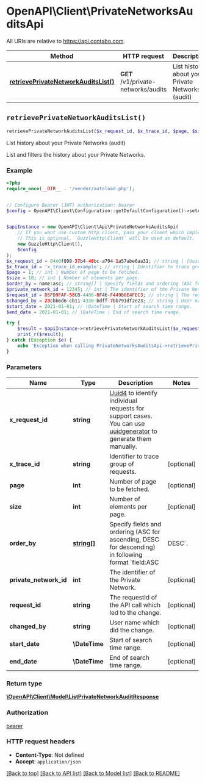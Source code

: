 # OpenAPI\Client\PrivateNetworksAuditsApi

All URIs are relative to https://api.contabo.com.

Method | HTTP request | Description
------------- | ------------- | -------------
[**retrievePrivateNetworkAuditsList()**](PrivateNetworksAuditsApi.md#retrievePrivateNetworkAuditsList) | **GET** /v1/private-networks/audits | List history about your Private Networks (audit)


## `retrievePrivateNetworkAuditsList()`

```php
retrievePrivateNetworkAuditsList($x_request_id, $x_trace_id, $page, $size, $order_by, $private_network_id, $request_id, $changed_by, $start_date, $end_date): \OpenAPI\Client\Model\ListPrivateNetworkAuditResponse
```

List history about your Private Networks (audit)

List and filters the history about your Private Networks.

### Example

```php
<?php
require_once(__DIR__ . '/vendor/autoload.php');


// Configure Bearer (JWT) authorization: bearer
$config = OpenAPI\Client\Configuration::getDefaultConfiguration()->setAccessToken('YOUR_ACCESS_TOKEN');


$apiInstance = new OpenAPI\Client\Api\PrivateNetworksAuditsApi(
    // If you want use custom http client, pass your client which implements `GuzzleHttp\ClientInterface`.
    // This is optional, `GuzzleHttp\Client` will be used as default.
    new GuzzleHttp\Client(),
    $config
);
$x_request_id = 04e0f898-37b4-48bc-a794-1a57abe6aa31; // string | [Uuid4](https://en.wikipedia.org/wiki/Universally_unique_identifier#Version_4_(random)) to identify individual requests for support cases. You can use [uuidgenerator](https://www.uuidgenerator.net/version4) to generate them manually.
$x_trace_id = 'x_trace_id_example'; // string | Identifier to trace group of requests.
$page = 1; // int | Number of page to be fetched.
$size = 10; // int | Number of elements per page.
$order_by = name:asc; // string[] | Specify fields and ordering (ASC for ascending, DESC for descending) in following format `field:ASC|DESC`.
$private_network_id = 12345; // int | The identifier of the Private Network.
$request_id = D5FD9FAF-58C0-4406-8F46-F449B8E4FEC3; // string | The requestId of the API call which led to the change.
$changed_by = 23cbb6d6-cb11-4330-bdff-7bb791df2e23; // string | User name which did the change.
$start_date = 2021-01-01; // \DateTime | Start of search time range.
$end_date = 2021-01-01; // \DateTime | End of search time range.

try {
    $result = $apiInstance->retrievePrivateNetworkAuditsList($x_request_id, $x_trace_id, $page, $size, $order_by, $private_network_id, $request_id, $changed_by, $start_date, $end_date);
    print_r($result);
} catch (Exception $e) {
    echo 'Exception when calling PrivateNetworksAuditsApi->retrievePrivateNetworkAuditsList: ', $e->getMessage(), PHP_EOL;
}
```

### Parameters

Name | Type | Description  | Notes
------------- | ------------- | ------------- | -------------
 **x_request_id** | **string**| [Uuid4](https://en.wikipedia.org/wiki/Universally_unique_identifier#Version_4_(random)) to identify individual requests for support cases. You can use [uuidgenerator](https://www.uuidgenerator.net/version4) to generate them manually. |
 **x_trace_id** | **string**| Identifier to trace group of requests. | [optional]
 **page** | **int**| Number of page to be fetched. | [optional]
 **size** | **int**| Number of elements per page. | [optional]
 **order_by** | [**string[]**](../Model/string.md)| Specify fields and ordering (ASC for ascending, DESC for descending) in following format &#x60;field:ASC|DESC&#x60;. | [optional]
 **private_network_id** | **int**| The identifier of the Private Network. | [optional]
 **request_id** | **string**| The requestId of the API call which led to the change. | [optional]
 **changed_by** | **string**| User name which did the change. | [optional]
 **start_date** | **\DateTime**| Start of search time range. | [optional]
 **end_date** | **\DateTime**| End of search time range. | [optional]

### Return type

[**\OpenAPI\Client\Model\ListPrivateNetworkAuditResponse**](../Model/ListPrivateNetworkAuditResponse.md)

### Authorization

[bearer](../../README.md#bearer)

### HTTP request headers

- **Content-Type**: Not defined
- **Accept**: `application/json`

[[Back to top]](#) [[Back to API list]](../../README.md#endpoints)
[[Back to Model list]](../../README.md#models)
[[Back to README]](../../README.md)

